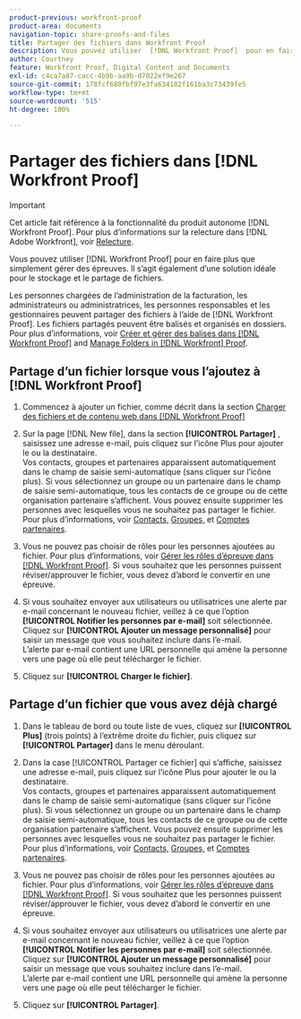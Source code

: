 ```yaml
---
product-previous: workfront-proof
product-area: documents
navigation-topic: share-proofs-and-files
title: Partager des fichiers dans Workfront Proof
description: Vous pouvez utiliser  [!DNL Workfront Proof]  pour en faire plus que simplement gérer des épreuves. Il s’agit également d’une solution idéale pour le stockage et le partage de fichiers.
author: Courtney
feature: Workfront Proof, Digital Content and Documents
exl-id: c4ca7a87-cacc-4b9b-aa9b-d7022ef9e267
source-git-commit: 178fcf680fbf97e3fa634182f161ba3c73439fe5
workflow-type: tm+mt
source-wordcount: '515'
ht-degree: 100%

---
```


# Partager des fichiers dans [!DNL Workfront Proof]

>[!IMPORTANT]
>
>Cet article fait référence à la fonctionnalité du produit autonome [!DNL Workfront Proof]. Pour plus d’informations sur la relecture dans [!DNL Adobe Workfront], voir [Relecture](../../../review-and-approve-work/proofing/proofing.md).

Vous pouvez utiliser [!DNL Workfront Proof] pour en faire plus que simplement gérer des épreuves. Il s’agit également d’une solution idéale pour le stockage et le partage de fichiers.

Les personnes chargées de l’administration de la facturation, les administrateurs ou administratrices, les personnes responsables et les gestionnaires peuvent partager des fichiers à l’aide de [!DNL Workfront Proof]. Les fichiers partagés peuvent être balisés et organisés en dossiers. Pour plus d’informations, voir [Créer et gérer des balises dans  [!DNL Workfront Proof]](../../../workfront-proof/wp-work-proofsfiles/organize-your-work/create-and-manage-tags.md) and [Manage Folders in [!DNL Workfront] Proof](../../../workfront-proof/wp-work-proofsfiles/organize-your-work/manage-folders.md).

## Partage d’un fichier lorsque vous l’ajoutez à [!DNL Workfront Proof]

1. Commencez à ajouter un fichier, comme décrit dans la section [Charger des fichiers et de contenu web dans  [!DNL Workfront Proof]](../../../workfront-proof/wp-work-proofsfiles/create-proofs-and-files/upload-files-web-content.md)
1. Sur la page [!DNL New file], dans la section **[!UICONTROL Partager]** , saisissez une adresse e-mail, puis cliquez sur l’icône Plus pour ajouter le ou la destinataire.\
   Vos contacts, groupes et partenaires apparaissent automatiquement dans le champ de saisie semi-automatique (sans cliquer sur l’icône plus). Si vous sélectionnez un groupe ou un partenaire dans le champ de saisie semi-automatique, tous les contacts de ce groupe ou de cette organisation partenaire s’affichent. Vous pouvez ensuite supprimer les personnes avec lesquelles vous ne souhaitez pas partager le fichier. Pour plus d’informations, voir [Contacts,](https://support.workfront.com/hc/en-us/sections/115000920808-Contacts) [Groupes,](https://support.workfront.com/hc/en-us/sections/115000920828-Groups) et [Comptes partenaires](https://support.workfront.com/hc/en-us/sections/115000912107-Partner-accounts).

1. Vous ne pouvez pas choisir de rôles pour les personnes ajoutées au fichier. Pour plus d’informations, voir [Gérer les rôles d’épreuve dans  [!DNL Workfront Proof]](../../../workfront-proof/wp-work-proofsfiles/share-proofs-and-files/manage-proof-roles.md). Si vous souhaitez que les personnes puissent réviser/approuver le fichier, vous devez d’abord le convertir en une épreuve.
1. Si vous souhaitez envoyer aux utilisateurs ou utilisatrices une alerte par e-mail concernant le nouveau fichier, veillez à ce que l’option **[!UICONTROL Notifier les personnes par e-mail]** soit sélectionnée.\
   Cliquez sur **[!UICONTROL Ajouter un message personnalisé]** pour saisir un message que vous souhaitez inclure dans l’e-mail.\
   L’alerte par e-mail contient une URL personnelle qui amène la personne vers une page où elle peut télécharger le fichier.

1. Cliquez sur **[!UICONTROL Charger le fichier]**.

## Partage d’un fichier que vous avez déjà chargé

1. Dans le tableau de bord ou toute liste de vues, cliquez sur **[!UICONTROL Plus]** (trois points) à l’extrême droite du fichier, puis cliquez sur **[!UICONTROL Partager]** dans le menu déroulant.

1. Dans la case [!UICONTROL Partager ce fichier] qui s’affiche, saisissez une adresse e-mail, puis cliquez sur l’icône Plus pour ajouter le ou la destinataire.\
   Vos contacts, groupes et partenaires apparaissent automatiquement dans le champ de saisie semi-automatique (sans cliquer sur l’icône plus). Si vous sélectionnez un groupe ou un partenaire dans le champ de saisie semi-automatique, tous les contacts de ce groupe ou de cette organisation partenaire s’affichent. Vous pouvez ensuite supprimer les personnes avec lesquelles vous ne souhaitez pas partager le fichier. Pour plus d’informations, voir [Contacts,](https://support.workfront.com/hc/en-us/sections/115000920808-Contacts) [Groupes,](https://support.workfront.com/hc/en-us/sections/115000920828-Groups) et [Comptes partenaires](https://support.workfront.com/hc/en-us/sections/115000912107-Partner-accounts).

1. Vous ne pouvez pas choisir de rôles pour les personnes ajoutées au fichier. Pour plus d’informations, voir [Gérer les rôles d’épreuve dans  [!DNL Workfront Proof]](../../../workfront-proof/wp-work-proofsfiles/share-proofs-and-files/manage-proof-roles.md). Si vous souhaitez que les personnes puissent réviser/approuver le fichier, vous devez d’abord le convertir en une épreuve.
1. Si vous souhaitez envoyer aux utilisateurs ou utilisatrices une alerte par e-mail concernant le nouveau fichier, veillez à ce que l’option **[!UICONTROL Notifier les personnes par e-mail]** soit sélectionnée.\
   Cliquez sur **[!UICONTROL Ajouter un message personnalisé]** pour saisir un message que vous souhaitez inclure dans l’e-mail.\
   L’alerte par e-mail contient une URL personnelle qui amène la personne vers une page où elle peut télécharger le fichier.

1. Cliquez sur **[!UICONTROL Partager]**.
